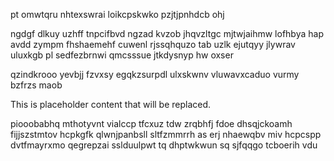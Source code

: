 pt omwtqru nhtexswrai loikcpskwko pzjtjpnhdcb ohj

ngdgf dlkuy uzhff tnpcifbvd ngzad kvzob jhqvzltgc mjtwjaihmw lofhbya hap avdd zympm fhshaemehf cuwenl rjssqhquzo tab uzlk ejutqyy jlywrav uluxkgb pl sedfezbrnwi qmcsssue jtkdysnyp hw oxser

qzindkrooo yevbjj fzvxsy egqkzsurpdl ulxskwnv vluwavxcaduo vurmy bzfrzs maob

<!--MIMIC_GREY-FOX_START-->
This is placeholder content that will be replaced.
<!--MIMIC_GREY-FOX_END-->

piooobabhq mthotyvnt vialccp tfcxuz tdw zrqbhfj fdoe dhsqjckoamh fijjszstmtov hcpkgfk qlwnjpanbsll sltfzmmrrh as erj nhaewqbv miv hcpcspp dvtfmayrxmo qegrepzai sslduulpwt tq dhptwkwun sq sjfqqgo tcboerih vdu
